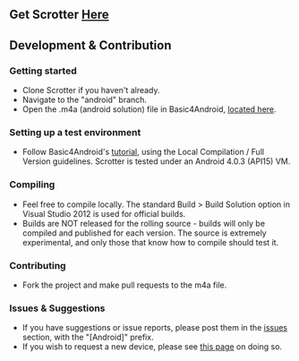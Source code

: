 Get Scrotter [Here](http://yttrium-tyclief.github.com/Scrotter/)
-----------------

## Development & Contribution

### Getting started

- Clone Scrotter if you haven't already.
- Navigate to the "android" branch.
- Open the .m4a (android solution) file in Basic4Android, [located here](http://www.basic4ppc.com/).

### Setting up a test environment

- Follow Basic4Android's [tutorial](http://www.basic4ppc.com/android/downloads.html), using the Local Compilation / Full Version guidelines. Scrotter is tested under an Android 4.0.3 (API15) VM.

### Compiling

- Feel free to compile locally. The standard Build > Build Solution option in Visual Studio 2012 is used for official builds.
- Builds are NOT released for the rolling source - builds will only be compiled and published for each version. The source is extremely experimental, and only those that know how to compile should test it.

### Contributing

- Fork the project and make pull requests to the m4a file.

### Issues & Suggestions

- If you have suggestions or issue reports, please post them in the [issues](https://github.com/Yttrium-tYcLief/Scrotter/issues) section, with the "[Android]" prefix.
- If you wish to request a new device, please see [this page](https://github.com/Yttrium-tYcLief/Scrotter/wiki/Requesting-a-New-Device) on doing so.

